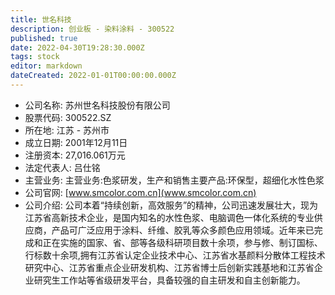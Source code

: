 ```yaml
---
title: 世名科技
description: 创业板 - 染料涂料 - 300522
published: true
date: 2022-04-30T19:28:30.000Z
tags: stock
editor: markdown
dateCreated: 2022-01-01T00:00:00.000Z
---
```


- 公司名称: 苏州世名科技股份有限公司
- 股票代码: 300522.SZ
- 所在地: 江苏 - 苏州市
- 成立日期: 2001年12月11日
- 注册资本: 27,016.061万元
- 法定代表人: 吕仕铭
- 主营业务: 主营业务:色浆研发，生产和销售主要产品:环保型，超细化水性色浆
- 公司官网: [www.smcolor.com.cn](www.smcolor.com.cn)
- 公司介绍: 公司本着“持续创新，高效服务”的精神，公司迅速发展壮大，现为江苏省高新技术企业，是国内知名的水性色浆、电脑调色一体化系统的专业供应商，产品可广泛应用于涂料、纤维、胶乳等众多颜色应用领域。近年来已完成和正在实施的国家、省、部等各级科研项目数十余项，参与修、制订国标、行标数十余项,拥有江苏省认定企业技术中心、江苏省水基颜料分散体工程技术研究中心、江苏省重点企业研发机构、江苏省博士后创新实践基地和江苏省企业研究生工作站等省级研发平台，具备较强的自主研发和自主创新能力。


